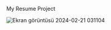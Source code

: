 My Resume Project

![Ekran görüntüsü 2024-02-21 031104](https://github.com/ulkerahmet/project-1-my_resume/assets/134148372/75fa5d9d-ce0c-4715-9359-83c614c5977d)
